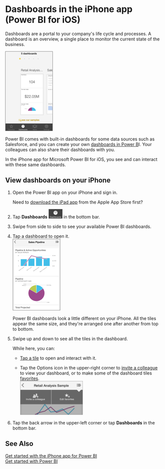 ﻿<properties 
   pageTitle="Dashboards in the iPhone app (Power BI for iOS)"
   description="Dashboards in the iPhone app (Power BI for iOS)"
   services="powerbi" 
   documentationCenter="" 
   authors="jastru" 
   manager="mblythe" 
   editor=""
   tags=""/>
 
<tags
   ms.service="powerbi"
   ms.devlang="NA"
   ms.topic="article"
   ms.tgt_pltfrm="NA"
   ms.workload="powerbi"
   ms.date="10/15/2015"
   ms.author="jastru"/>

# Dashboards in the iPhone app (Power BI for iOS)  

Dashboards are a portal to your company's life cycle and processes. A dashboard is an overview, a single place to monitor the current state of the business. 

![](media/powerbi-mobile-dashboards-in-the-iphone-app/PBI_iPh_DashHome.png)

Power BI comes with built-in dashboards for some data sources such as Salesforce, and you can create your own [dashboards in Power B](http://support.powerbi.com/knowledgebase/articles/424868)I. Your colleagues can also share their dashboards with you.

In the iPhone app for Microsoft Power BI for iOS, you see and can interact with these same dashboards.

## View dashboards on your iPhone  
1.  Open the Power BI app on your iPhone and sign in.

    Need to [download the iPad app](http://go.microsoft.com/fwlink/?LinkId=522062) from the Apple App Store first?

2.  Tap **Dashboards** ![](media/powerbi-mobile-dashboards-in-the-iphone-app/PBI_iPh_DashIcon.png) in the bottom bar.

3.  Swipe from side to side to see your available Power BI dashboards.

4.  Tap a dashboard to open it.  
    ![](media/powerbi-mobile-dashboards-in-the-iphone-app/PBI_iPhone_Dash.png)

    Power BI dashboards look a little different on your iPhone. All the tiles appear the same size, and they're arranged one after another from top to bottom.

5.  Swipe up and down to see all the tiles in the dashboard.

    While here, you can:

    -   [Tap a tile](http://support.powerbi.com/knowledgebase/articles/527054) to open and interact with it.

    -   Tap the Options icon in the upper-right corner to [invite a colleague](http://support.powerbi.com/knowledgebase/articles/527075) to view your dashboard, or to make some of the dashboard tiles [favorites](http://support.powerbi.com/knowledgebase/articles/527060).  
        ![](media/powerbi-mobile-dashboards-in-the-iphone-app/PBI_iPhone_OptionsMenu200w.png)

6.  Tap the back arrow in the upper-left corner or tap **Dashboards** in the bottom bar.

## See Also  
[Get started with the iPhone app for Power BI](http://support.powerbi.com/knowledgebase/articles/527036)  
[Get started with Power BI](http://support.powerbi.com/knowledgebase/articles/430814)  
